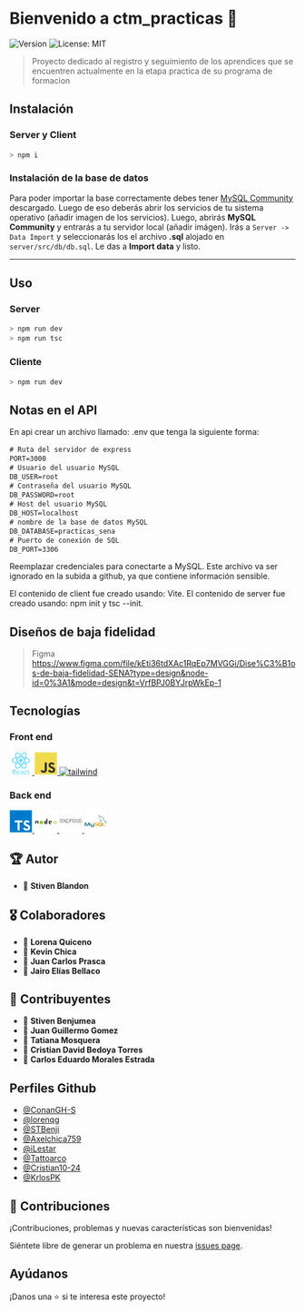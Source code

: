 # Bienvenido a ctm_practicas 👋

![Version](https://img.shields.io/badge/version-1.1.0-blue.svg?cacheSeconds=2592000)
![License: MIT](https://img.shields.io/badge/License-MIT-yellow.svg)

> Proyecto dedicado al registro y seguimiento de los aprendices que se encuentren actualmente en la etapa practica de su programa de formacion

## Instalación

### Server y Client

```bash
> npm i 
```

### Instalación de la base de datos

Para poder importar la base correctamente debes tener <a href="https://dev.mysql.com/downloads/" target="_blank">MySQL Community</a> descargado. Luego de eso deberás abrir los servicios de tu sistema operativo (añadir imagen de los servicios). Luego, abrirás **MySQL Community** y entrarás a tu servidor local (añadir imágen). Irás a ```Server -> Data Import``` y seleccionarás los el archivo **.sql** alojado en ```server/src/db/db.sql```. Le das a **Import data** y listo.

<hr />

## Uso

### Server

```bash
> npm run dev
> npm run tsc
```

### Cliente

```bash
> npm run dev
```

## Notas en el API

En api crear un archivo llamado: .env que tenga la siguiente forma:

```env
# Ruta del servidor de express
PORT=3000
# Usuario del usuario MySQL
DB_USER=root
# Contraseña del usuario MySQL
DB_PASSWORD=root
# Host del usuario MySQL
DB_HOST=localhost
# nombre de la base de datos MySQL
DB_DATABASE=practicas_sena
# Puerto de conexión de SQL
DB_PORT=3306
```

Reemplazar credenciales para conectarte a MySQL. Este archivo va ser ignorado en la subida a github, ya que contiene información sensible.

El contenido de client fue creado usando: Vite.
El contenido de server fue creado usando: npm init y tsc --init.

## Diseños de baja fidelidad

> Figma https://www.figma.com/file/kEti36tdXAc1RqEp7MVGGi/Dise%C3%B1os-de-baja-fidelidad-SENA?type=design&node-id=0%3A1&mode=design&t=VrfBPJ0BYJrpWkEp-1

## Tecnologías

### Front end

<p align="left"> 
<a href="https://reactjs.org/" target="_blank" rel="noreferrer"> <img src="https://raw.githubusercontent.com/devicons/devicon/master/icons/react/react-original-wordmark.svg" alt="react" width="40" height="40"/> </a>
<a href="https://developer.mozilla.org/en-US/docs/Web/JavaScript" target="_blank" rel="noreferrer"> <img src="https://raw.githubusercontent.com/devicons/devicon/master/icons/javascript/javascript-original.svg" alt="javascript" width="40" height="40"/> </a>
<a href="https://tailwindcss.com/" target="_blank" rel="noreferrer"> <img src="https://www.vectorlogo.zone/logos/tailwindcss/tailwindcss-icon.svg" alt="tailwind" width="40" height="40"/> </a> </p>

### Back end

<p align="left"> 
<a href="https://www.typescriptlang.org/" target="_blank" rel="noreferrer"> <img src="https://raw.githubusercontent.com/devicons/devicon/master/icons/typescript/typescript-original.svg" alt="typescript" width="40" height="40"/> </a>
  <a href="https://nodejs.org" target="_blank" rel="noreferrer"> <img src="https://raw.githubusercontent.com/devicons/devicon/master/icons/nodejs/nodejs-original-wordmark.svg" alt="nodejs" width="40" height="40"/> </a> 
<a href="https://expressjs.com" target="_blank" rel="noreferrer"> <img src="https://raw.githubusercontent.com/devicons/devicon/master/icons/express/express-original-wordmark.svg" alt="express" width="40" height="40"/> </a> <a href="https://developer.mozilla.org/en-US/docs/Web/JavaScript" target="_blank" rel="noreferrer">  <a href="https://www.mysql.com/" target="_blank" rel="noreferrer"> <img src="https://raw.githubusercontent.com/devicons/devicon/master/icons/mysql/mysql-original-wordmark.svg" alt="mysql" width="40" height="40"/> </a>    </p>

## 🏆 Autor

- 👤 **Stiven Blandon**

## 🎖 Colaboradores

- 👤 **Lorena Quiceno**
- 👤 **Kevin Chica**
- 👤 **Juan Carlos Prasca**
- 👤 **Jairo Elías Bellaco**

## 🤝 Contribuyentes

- 👤 **Stiven Benjumea**
- 👤 **Juan Guillermo Gomez**
- 👤 **Tatiana Mosquera**
- 👤 **Cristian David Bedoya Torres**
- 👤 **Carlos Eduardo Morales Estrada**

## Perfiles Github

- [@ConanGH-S](https://github.com/ConanGH-S)
- [@lorenqg](https://github.com/lorenqg)
- [@STBenji](https://github.com/STBenji)
- [@Axelchica759](https://github.com/Axelchica759)
- [@iLestar](https://github.com/iLestar)
- [@Tattoarco](https://github.com/Tattoarco)
- [@Cristian10-24](https://github.com/Cristian10-24)
- [@KrlosPK](https://github.com/KrlosPK)

## 🤝 Contribuciones

¡Contribuciones, problemas y nuevas características son bienvenidas!

Siéntete libre de generar un problema en nuestra [issues page](https://github.com/ConanGH-S/practicas_sena/issues).

## Ayúdanos

¡Danos una ⭐️ si te interesa este proyecto!
